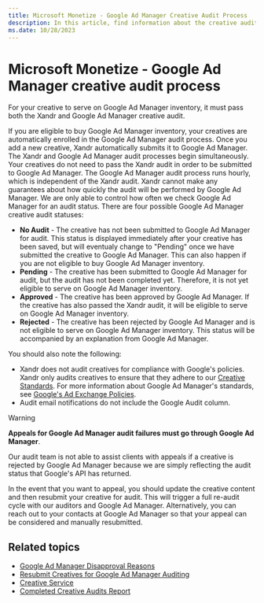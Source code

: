 ```yaml
---
title: Microsoft Monetize - Google Ad Manager Creative Audit Process
description: In this article, find information about the creative audit process on Google Ad Manager.
ms.date: 10/28/2023
---
```


# Microsoft Monetize - Google Ad Manager creative audit process

For your creative to serve on Google Ad Manager inventory, it must pass both the Xandr and Google Ad Manager creative audit.

If you are eligible to buy Google Ad Manager inventory, your creatives are automatically enrolled in the Google Ad Manager audit process. Once you add a new creative, Xandr automatically submits it to Google Ad Manager. The Xandr and Google Ad Manager audit processes begin simultaneously. Your creatives do not need to pass the Xandr audit in order to be submitted to Google Ad Manager. The Google Ad Manager audit process runs hourly, which is independent of the Xandr audit. Xandr cannot make any guarantees about how quickly the audit will be performed by Google Ad Manager. We are only able to control how often we check Google Ad Manager for an audit status. There are four possible Google Ad Manager creative audit statuses:

- **No Audit** - The creative has not been submitted to Google Ad Manager for audit. This status is displayed immediately after your creative has been saved, but will eventualy change to "Pending" once we have submitted the creative to Google Ad Manager. This can also happen if you are not eligible to buy Google Ad Manager inventory.
- **Pending** - The creative has been submitted to Google Ad Manager for audit, but the audit has not been completed yet. Therefore, it is not yet eligible to serve on Google Ad Manager inventory.
- **Approved** - The creative has been approved by Google Ad Manager. If the creative has also passed the Xandr audit, it will be eligible to serve on Google Ad Manager inventory.
- **Rejected** - The creative has been rejected by Google Ad Manager and is not eligible to serve on Google Ad Manager inventory. This status will be accompanied by an explanation from Google Ad Manager.

You should also note the following:

- Xandr does not audit creatives for compliance with Google's policies. Xandr only audits creatives to ensure that they adhere to our [Creative Standards](creative-standards.md). For more information about Google Ad Manager's standards, see [Google's Ad Exchange Policies](https://support.google.com/authorizedbuyers/answer/1325008?hl=en).
- Audit email notifications do not include the Google Audit column.

> [!WARNING]
> **Appeals for Google Ad Manager audit failures must go through Google Ad Manager**.
>
> Our audit team is not able to assist clients with appeals if a creative is rejected by Google Ad Manager because we are simply reflecting the audit status that Google's API has returned.
>
> In the event that you want to appeal, you should update the creative content and then resubmit your creative for audit. This will trigger a full re-audit cycle with our auditors and Google Ad Manager. Alternatively, you can reach out to your contacts at Google Ad Manager so that your appeal can be considered and manually resubmitted.

## Related topics

- [Google Ad Manager Disapproval Reasons](adx-disapproval-reasons.md)
- [Resubmit Creatives for Google Ad Manager Auditing](resubmit-creatives-for-adx-auditing.md)
- [Creative Service](../digital-platform-api/creative-service.md)
- [Completed Creative Audits Report](completed-creative-audits-report.md)
